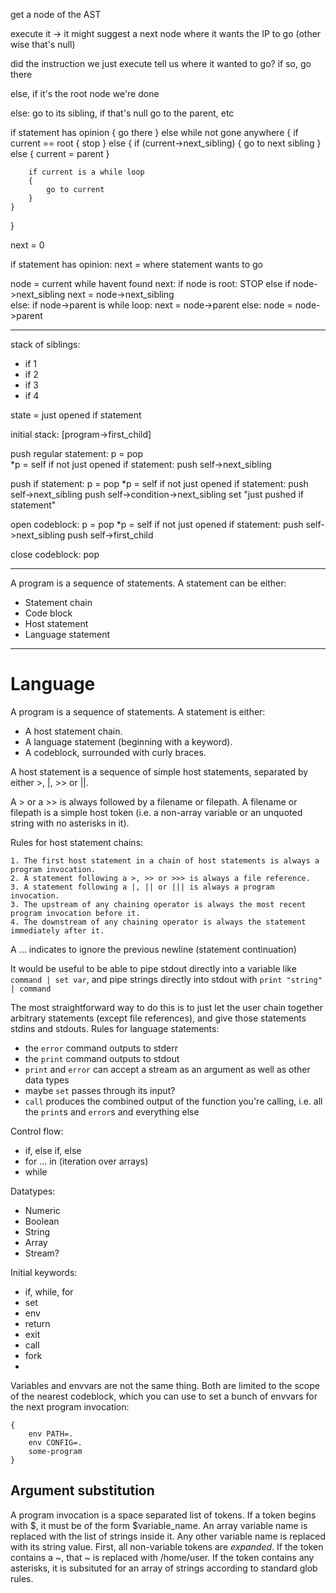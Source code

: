 get a node of the AST

execute it
   -> it might suggest a next node where it wants the IP to go (other wise that's null)

did the instruction we just execute tell us where it wanted to go? if so, go there

else, if it's the root node we're done

else:
    go to its sibling, if that's null go to the parent, etc

if statement has opinion
{
    go there
}
else while not gone anywhere
{
    if current == root
    {
        stop
    }
    else
    {
        if (current->next_sibling)
        {
            go to next sibling
        }
        else
        {
            current = parent
        }

        if current is a while loop
        {
            go to current
        }
    }
}

next = 0

if statement has opinion:
    next = where statement wants to go    

node = current
while havent found next:
    if node is root:
        STOP
    else if node->next_sibling
        next = node->next_sibling        
    else:
        if node->parent is while loop:
            next = node->parent
        else:
            node = node->parent

---

stack of siblings:
- if 1
- if 2
- if 3
- if 4

state = just opened if statement

initial stack: [program->first_child]

push regular statement:
  p = pop  
  *p = self
  if not just opened if statement:
    push self->next_sibling

push if statement:
  p = pop
  *p = self
  if not just opened if statement:
    push self->next_sibling
  push self->condition->next_sibling
  set "just pushed if statement"

open codeblock:
  p = pop
  *p = self
  if not just opened if statement:
    push self->next_sibling
  push self->first_child


close codeblock:
  pop

---

A program is a sequence of statements. A statement can be either:

- Statement chain
- Code block
- Host statement
- Language statement

---

# Language

A program is a sequence of statements. A statement is either:

- A host statement chain.
- A language statement (beginning with a keyword).
- A codeblock, surrounded with curly braces.

A host statement is a sequence of simple host statements, separated by either >, |, >> or ||.

A > or a >> is always followed by a filename or filepath. A filename or filepath is a simple host token (i.e. a non-array variable or an unquoted string with no asterisks in it).

Rules for host statement chains:

    1. The first host statement in a chain of host statements is always a program invocation.
    2. A statement following a >, >> or >>> is always a file reference.
    3. A statement following a |, || or ||| is always a program invocation.
    3. The upstream of any chaining operator is always the most recent program invocation before it.
    4. The downstream of any chaining operator is always the statement immediately after it.

A ... indicates to ignore the previous newline (statement continuation)

It would be useful to be able to pipe stdout directly into a variable like `command | set var`, and pipe strings directly into stdout with `print "string" | command`

The most straightforward way to do this is to just let the user chain together arbitrary statements (except file references), and give those statements stdins and stdouts. Rules for language statements:
- the `error` command outputs to stderr
- the `print` command outputs to stdout
- `print` and `error` can accept a stream as an argument as well as other data types
- maybe `set` passes through its input?
- `call` produces the combined output of the function you're calling, i.e. all the `print`s and `error`s and everything else

Control flow:

- if, else if, else
- for ... in (iteration over arrays)
- while

Datatypes:

- Numeric
- Boolean
- String
- Array
- Stream?

Initial keywords:

- if, while, for
- set
- env
- return
- exit
- call
- fork
- 

Variables and envvars are not the same thing. Both are limited to the scope of the nearest codeblock, which you can use to set a bunch of envvars for the next program invocation:

```
{
    env PATH=.
    env CONFIG=.
    some-program
}
```

## Argument substitution
A program invocation is a space separated list of tokens. If a token begins with $, it must be of the form $variable_name. An array variable name is replaced with the list of strings inside it. Any other variable name is replaced with its string value. First, all non-variable tokens are *expanded*. If the token contains a ~, that ~ is replaced with /home/user. If the token contains any asterisks, it is subsituted for an array of strings according to standard glob rules. 